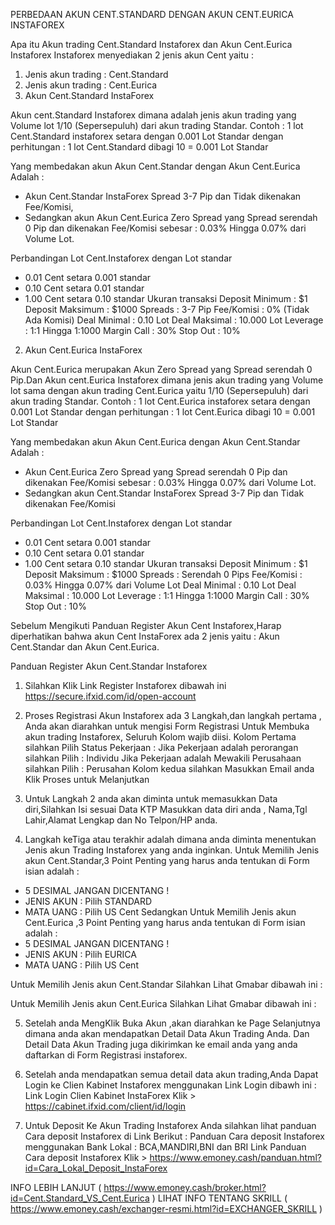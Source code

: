 PERBEDAAN AKUN CENT.STANDARD DENGAN AKUN CENT.EURICA INSTAFOREX 


Apa itu Akun trading Cent.Standard Instaforex dan Akun Cent.Eurica Instaforex
Instaforex menyediakan 2 jenis akun Cent yaitu :


1. Jenis akun trading : Cent.Standard
2. Jenis akun trading : Cent.Eurica
1. Akun Cent.Standard InstaForex


Akun cent.Standard Instaforex dimana adalah jenis akun trading yang Volume lot 1/10 (Sepersepuluh) dari akun trading Standar.
Contoh : 1 lot Cent.Standard instaforex setara dengan 0.001 Lot Standar
dengan perhitungan : 1 lot Cent.Standard dibagi 10 = 0.001 Lot Standar


Yang membedakan akun Akun Cent.Standar dengan Akun Cent.Eurica Adalah :
* Akun Cent.Standar InstaForex Spread 3-7 Pip dan Tidak dikenakan Fee/Komisi,
* Sedangkan akun Akun Cent.Eurica Zero Spread yang Spread serendah 0 Pip dan dikenakan Fee/Komisi sebesar : 0.03% Hingga 0.07% dari Volume Lot. 


Perbandingan Lot Cent.Instaforex dengan Lot standar 


* 0.01 Cent setara 0.001 standar
* 0.10 Cent setara 0.01 standar
* 1.00 Cent setara 0.10 standar
Ukuran transaksi
Deposit Minimum : $1
Deposit Maksimum : $1000
Spreads : 3-7 Pip
Fee/Komisi : 0% (Tidak Ada Komisi)
Deal Minimal : 0.10 Lot
Deal Maksimal : 10.000 Lot
Leverage : 1:1 Hingga 1:1000
Margin Call : 30%
Stop Out : 10% 


2. Akun Cent.Eurica InstaForex


Akun Cent.Eurica merupakan Akun Zero Spread yang Spread serendah 0 Pip.Dan Akun cent.Eurica Instaforex dimana jenis akun trading yang Volume lot sama dengan akun trading Cent.Eurica yaitu 1/10 (Sepersepuluh) dari akun trading Standar.
Contoh : 1 lot Cent.Eurica instaforex setara dengan 0.001 Lot Standar
dengan perhitungan : 1 lot Cent.Eurica dibagi 10 = 0.001 Lot Standar


Yang membedakan akun Akun Cent.Eurica dengan Akun Cent.Standar Adalah :
* Akun Cent.Eurica Zero Spread yang Spread serendah 0 Pip dan dikenakan Fee/Komisi sebesar : 0.03% Hingga 0.07% dari Volume Lot.
* Sedangkan akun Cent.Standar InstaForex Spread 3-7 Pip dan Tidak dikenakan Fee/Komisi


Perbandingan Lot Cent.Instaforex dengan Lot standar 


* 0.01 Cent setara 0.001 standar
* 0.10 Cent setara 0.01 standar
* 1.00 Cent setara 0.10 standar
Ukuran transaksi
Deposit Minimum : $1
Deposit Maksimum : $1000
Spreads : Serendah 0 Pips
Fee/Komisi : 0.03% Hingga 0.07% dari Volume Lot
Deal Minimal : 0.10 Lot
Deal Maksimal : 10.000 Lot
Leverage : 1:1 Hingga 1:1000
Margin Call : 30%
Stop Out : 10% 


Sebelum Mengikuti Panduan Register Akun Cent Instaforex,Harap diperhatikan bahwa akun Cent InstaForex ada 2 jenis yaitu :
Akun Cent.Standar dan Akun Cent.Eurica.


Panduan Register Akun Cent.Standar Instaforex


1. Silahkan Klik Link Register Instaforex dibawah ini 
https://secure.ifxid.com/id/open-account
2. Proses Registrasi Akun Instaforex ada 3 Langkah,dan langkah pertama ,
Anda akan diarahkan untuk mengisi Form Registrasi Untuk Membuka akun trading Instaforex, Seluruh Kolom wajib diisi.
Kolom Pertama silahkan Pilih Status Pekerjaan : 
Jika Pekerjaan adalah perorangan silahkan Pilih : Individu
Jika Pekerjaan adalah Mewakili Perusahaan silahkan Pilih : Perusahan
Kolom kedua silahkan Masukkan Email anda
Klik Proses untuk Melanjutkan


3. Untuk Langkah 2 anda akan diminta untuk memasukkan Data diri,Silahkan Isi sesuai Data KTP
Masukkan data diri anda , Nama,Tgl Lahir,Alamat Lengkap dan No Telpon/HP anda.


4. Langkah keTiga atau terakhir adalah dimana anda diminta menentukan Jenis akun Trading Instaforex yang anda inginkan.
Untuk Memilih Jenis akun Cent.Standar,3 Point Penting yang harus anda tentukan di Form isian adalah :
* 5 DESIMAL JANGAN DICENTANG !
* JENIS AKUN : Pilih STANDARD 
* MATA UANG : Pilih US Cent
Sedangkan Untuk Memilih Jenis akun Cent.Eurica ,3 Point Penting yang harus anda tentukan di Form isian adalah :
* 5 DESIMAL JANGAN DICENTANG !
* JENIS AKUN : Pilih EURICA
* MATA UANG : Pilih US Cent


Untuk Memilih Jenis akun Cent.Standar 
Silahkan Lihat Gmabar dibawah ini : 




Untuk Memilih Jenis akun Cent.Eurica
Silahkan Lihat Gmabar dibawah ini :


5. Setelah anda MengKlik Buka Akun ,akan diarahkan ke Page Selanjutnya dimana anda akan mendapatkan Detail Data Akun Trading Anda.
Dan Detail Data Akun Trading juga dikirimkan ke email anda yang anda daftarkan di Form Registrasi instaforex.


7. Setelah anda mendapatkan semua detail data akun trading,Anda Dapat Login ke Clien Kabinet Instaforex menggunakan Link Login dibawh ini : 
Link Login Clien Kabinet InstaForex Klik > https://cabinet.ifxid.com/client/id/login


8. Untuk Deposit Ke Akun Trading Instaforex Anda silahkan lihat panduan Cara deposit Instaforex di Link Berikut : 
Panduan Cara deposit Instaforex menggunakan Bank Lokal : BCA,MANDIRI,BNI dan BRI
Link Panduan Cara deposit Instaforex Klik > https://www.emoney.cash/panduan.html?id=Cara_Lokal_Deposit_InstaForex


INFO LEBIH LANJUT ( https://www.emoney.cash/broker.html?id=Cent.Standard_VS_Cent.Eurica )
LIHAT INFO TENTANG SKRILL ( https://www.emoney.cash/exchanger-resmi.html?id=EXCHANGER_SKRILL )
